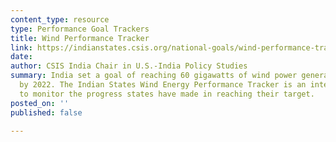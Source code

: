 ```yaml
---
content_type: resource
type: Performance Goal Trackers
title: Wind Performance Tracker
link: https://indianstates.csis.org/national-goals/wind-performance-tracker/
date: 
author: CSIS India Chair in U.S.-India Policy Studies
summary: India set a goal of reaching 60 gigawatts of wind power generation capacity
  by 2022. The Indian States Wind Energy Performance Tracker is an interactive tool
  to monitor the progress states have made in reaching their target.
posted_on: ''
published: false

---
```

